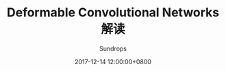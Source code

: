 ---
layout:     post
title:      "Deformable Convolutional Networks解读"
csdn-url:   "https://blog.csdn.net/u013010889/article/details/78803240"
date:       2017-12-14 12:00:00+0800
author:     "Sundrops"
header-img: "img/home-bg-faye.png"
catalog: true
tags:
    - deep learning基础学习
---
